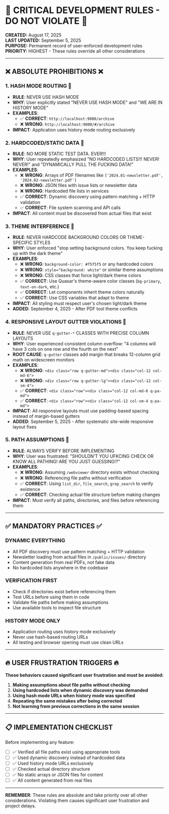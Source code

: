 # 🚨 CRITICAL DEVELOPMENT RULES - DO NOT VIOLATE 🚨

**CREATED:** August 17, 2025  
**LAST UPDATED:** September 5, 2025  
**PURPOSE:** Permanent record of user-enforced development rules  
**PRIORITY:** HIGHEST - These rules override all other considerations

---

## ❌ ABSOLUTE PROHIBITIONS ❌

### 1. HASH MODE ROUTING 🚫

- **RULE**: NEVER USE HASH MODE
- **WHY**: User explicitly stated "NEVER USE HASH MODE" and "WE ARE IN HISTORY MODE"
- **EXAMPLES**:
  - ✅ **CORRECT**: `http://localhost:9000/archive`
  - ❌ **WRONG**: `http://localhost:9000/#/archive`
- **IMPACT**: Application uses history mode routing exclusively

### 2. HARDCODED/STATIC DATA 🚫

- **RULE**: NO MORE STATIC TEST DATA. EVER!!!
- **WHY**: User repeatedly emphasized "NO HARDCODED LISTS!!! NEVER! NEVER!" and "DYNAMICALLY PULL THE FUCKING DATA!"
- **EXAMPLES**:
  - ❌ **WRONG**: Arrays of PDF filenames like `['2024.01-newsletter.pdf', '2024.02-newsletter.pdf']`
  - ❌ **WRONG**: JSON files with issue lists or newsletter data
  - ❌ **WRONG**: Hardcoded file lists in services
  - ✅ **CORRECT**: Dynamic discovery using pattern matching + HTTP validation
  - ✅ **CORRECT**: File system scanning and API calls
- **IMPACT**: All content must be discovered from actual files that exist

### 3. THEME INTERFERENCE 🚫

- **RULE**: NEVER HARDCODE BACKGROUND COLORS OR THEME-SPECIFIC STYLES
- **WHY**: User enforced "stop setting background colors. You keep fucking up with the dark theme"
- **EXAMPLES**:
  - ❌ **WRONG**: `background-color: #f5f5f5` or any hardcoded colors
  - ❌ **WRONG**: `style="background: white"` or similar theme assumptions
  - ❌ **WRONG**: CSS classes that force light/dark theme colors
  - ✅ **CORRECT**: Use Quasar's theme-aware color classes (`bg-primary`, `text-on-dark`, etc.)
  - ✅ **CORRECT**: Let components inherit theme colors naturally
  - ✅ **CORRECT**: Use CSS variables that adapt to theme
- **IMPACT**: All styling must respect user's chosen light/dark theme
- **ADDED**: September 4, 2025 - After PDF tool theme conflicts

### 4. RESPONSIVE LAYOUT GUTTER VIOLATIONS 🚫

- **RULE**: NEVER USE `q-gutter-*` CLASSES WITH PRECISE COLUMN LAYOUTS
- **WHY**: User experienced consistent column overflow: "4 columns will have 3 cols on one row and the fourth on the next"
- **ROOT CAUSE**: `q-gutter` classes add margin that breaks 12-column grid math on widescreen monitors
- **EXAMPLES**:
  - ❌ **WRONG**: `<div class="row q-gutter-md"><div class="col-12 col-md-6">`
  - ❌ **WRONG**: `<div class="row q-gutter-lg"><div class="col-12 col-sm-4">`
  - ✅ **CORRECT**: `<div class="row"><div class="col-12 col-md-6 q-pa-md">`
  - ✅ **CORRECT**: `<div class="row"><div class="col-12 col-sm-4 q-pa-md">`
- **IMPACT**: All responsive layouts must use padding-based spacing instead of margin-based gutters
- **ADDED**: September 5, 2025 - After systematic site-wide responsive layout fixes

### 5. PATH ASSUMPTIONS 🚫

- **RULE**: ALWAYS VERIFY BEFORE IMPLEMENTING
- **WHY**: User was frustrated: "SHOULDN'T YOU UFKCING CHECK OR KNOW ALL PATHING! ARE YOU JUST GUESSING!?"
- **EXAMPLES**:
  - ❌ **WRONG**: Assuming `/webviewer` directory exists without checking
  - ❌ **WRONG**: Referencing file paths without verification
  - ✅ **CORRECT**: Using `list_dir`, `file_search`, `grep_search` to verify existence
  - ✅ **CORRECT**: Checking actual file structure before making changes
- **IMPACT**: Must verify all paths, directories, and files before referencing them

---

## ✅ MANDATORY PRACTICES ✅

### DYNAMIC EVERYTHING

- All PDF discovery must use pattern matching + HTTP validation
- Newsletter loading from actual files in `/public/issues/` directory
- Content generation from real PDFs, not fake data
- No hardcoded lists anywhere in the codebase

### VERIFICATION FIRST

- Check if directories exist before referencing them
- Test URLs before using them in code
- Validate file paths before making assumptions
- Use available tools to inspect file structure

### HISTORY MODE ONLY

- Application routing uses history mode exclusively
- Never use hash-based routing URLs
- All testing and browser opening must use clean URLs

---

## 🔥 USER FRUSTRATION TRIGGERS 🔥

**These behaviors caused significant user frustration and must be avoided:**

1. **Making assumptions about file paths without checking**
2. **Using hardcoded lists when dynamic discovery was demanded**
3. **Using hash mode URLs when history mode was specified**
4. **Repeating the same mistakes after being corrected**
5. **Not learning from previous corrections in the same session**

---

## 📋 IMPLEMENTATION CHECKLIST

Before implementing any feature:

- [ ] ✅ Verified all file paths exist using appropriate tools
- [ ] ✅ Used dynamic discovery instead of hardcoded data
- [ ] ✅ Used history mode URLs exclusively
- [ ] ✅ Checked actual directory structure
- [ ] ✅ No static arrays or JSON files for content
- [ ] ✅ All content generated from real files

---

**REMEMBER**: These rules are absolute and take priority over all other considerations. Violating them causes significant user frustration and project delays.
